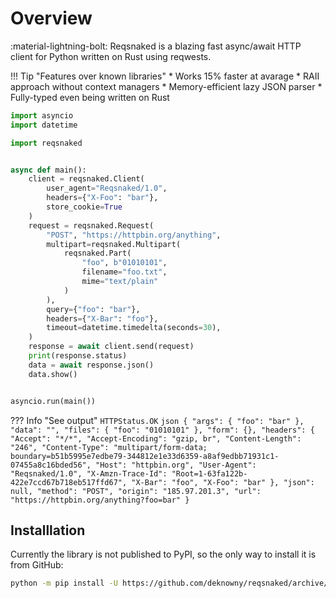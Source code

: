 # Overview
:material-lightning-bolt: Reqsnaked is a blazing fast async/await HTTP client for Python written on Rust using reqwests.

!!! Tip "Features over known libraries"
    * Works 15% faster at avarage
    * RAII approach without context managers
    * Memory-efficient lazy JSON parser
    * Fully-typed even being written on Rust


```python title="Example"
import asyncio
import datetime

import reqsnaked


async def main():
    client = reqsnaked.Client(
        user_agent="Reqsnaked/1.0",
        headers={"X-Foo": "bar"},
        store_cookie=True
    )
    request = reqsnaked.Request(
        "POST", "https://httpbin.org/anything",
        multipart=reqsnaked.Multipart(
            reqsnaked.Part(
                "foo", b"01010101",
                filename="foo.txt",
                mime="text/plain"
            )
        ),
        query={"foo": "bar"},
        headers={"X-Bar": "foo"},
        timeout=datetime.timedelta(seconds=30),
    )
    response = await client.send(request)
    print(response.status)
    data = await response.json()
    data.show()


asyncio.run(main())
```
??? Info "See output"
    ```
    HTTPStatus.OK
    ```
    ```json
    {
    "args": {
        "foo": "bar"
    },
    "data": "",
    "files": {
        "foo": "01010101"
    },
    "form": {},
    "headers": {
        "Accept": "*/*",
        "Accept-Encoding": "gzip, br",
        "Content-Length": "246",
        "Content-Type": "multipart/form-data; boundary=b51b5995e7edbe79-344812e1e33d6359-a8af9edbb71931c1-07455a8c16bded56",
        "Host": "httpbin.org",
        "User-Agent": "Reqsnaked/1.0",
        "X-Amzn-Trace-Id": "Root=1-63fa122b-422e7ccd67b718eb517ffd67",
        "X-Bar": "foo",
        "X-Foo": "bar"
    },
    "json": null,
    "method": "POST",
    "origin": "185.97.201.3",
    "url": "https://httpbin.org/anything?foo=bar"
    }
    ```


## Installlation
Currently the library is not published to PyPI, so the only way to install it is from GitHub:
```bash
python -m pip install -U https://github.com/deknowny/reqsnaked/archive/main.zip
```
